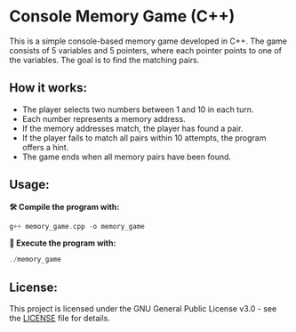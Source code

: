 # Console Memory Game (C++)

This is a simple console-based memory game developed in C++. The game consists of 5 variables and 5 pointers, where each pointer points to one of the variables. The goal is to find the matching pairs.

## How it works:

- The player selects two numbers between 1 and 10 in each turn.
- Each number represents a memory address.
- If the memory addresses match, the player has found a pair.
- If the player fails to match all pairs within 10 attempts, the program offers a hint.
- The game ends when all memory pairs have been found.

## Usage:

**🛠 Compile the program with:**
```cpp
g++ memory_game.cpp -o memory_game
```
**🚀 Execute the program with:**
```cpp
./memory_game
```

## License:
This project is licensed under the GNU General Public License v3.0 - see the [LICENSE](LICENSE) file for details.
